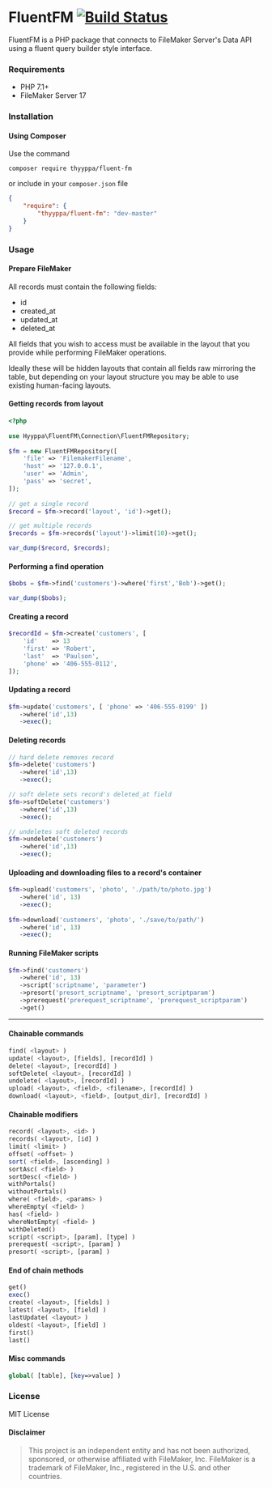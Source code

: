 
# FluentFM [![Build Status](https://travis-ci.org/thyyppa/fluent-fm.svg?branch=master)](https://travis-ci.org/thyyppa/fluent-fm)

FluentFM is a PHP package that connects to FileMaker Server's Data API using a fluent query builder style interface.
  
### Requirements  

- PHP 7.1+  
- FileMaker Server 17  
  
### Installation  
  
#### Using Composer  
  
Use the command
  
```composer require thyyppa/fluent-fm```  
  
or include in your `composer.json` file  
```json  
{  
    "require": {  
        "thyyppa/fluent-fm": "dev-master"  
    }  
}  
```  
  
  
### Usage

#### Prepare FileMaker

All records must contain the following fields:
- id
- created_at
- updated_at
- deleted_at

All fields that you wish to access must be available in the layout that you provide while performing FileMaker operations.

Ideally these will be hidden layouts that contain all fields raw mirroring the table, but depending on your layout structure you may be able to use existing human-facing layouts. 

#### Getting records from layout

```php  
<?php  
  
use Hyyppa\FluentFM\Connection\FluentFMRepository;  
  
$fm = new FluentFMRepository([  
    'file' => 'FilemakerFilename',  
    'host' => '127.0.0.1',  
    'user' => 'Admin',  
    'pass' => 'secret',   
]);  
  
// get a single record
$record = $fm->record('layout', 'id')->get();

// get multiple records
$records = $fm->records('layout')->limit(10)->get();  

var_dump($record, $records);
```

#### Performing a find operation

```php
$bobs = $fm->find('customers')->where('first','Bob')->get();

var_dump($bobs);  
```

#### Creating a record

```php
$recordId = $fm->create('customers', [
    'id'    => 13
    'first' => 'Robert',
    'last'  => 'Paulson',
    'phone' => '406-555-0112',
]);
```

#### Updating a record

```php
$fm->update('customers', [ 'phone' => '406-555-0199' ])
   ->where('id',13)
   ->exec();
```

#### Deleting records

```php
// hard delete removes record
$fm->delete('customers')
   ->where('id',13)
   ->exec();

// soft delete sets record's deleted_at field
$fm->softDelete('customers')
   ->where('id',13)
   ->exec();

// undeletes soft deleted records
$fm->undelete('customers')
   ->where('id',13)
   ->exec();
```

#### Uploading and downloading files to a record's container

```php
$fm->upload('customers', 'photo', './path/to/photo.jpg')
   ->where('id', 13)
   ->exec();
   
$fm->download('customers', 'photo', './save/to/path/')
   ->where('id', 13)
   ->exec();
```

#### Running FileMaker scripts

```php
$fm->find('customers')
   ->where('id', 13)
   ->script('scriptname', 'parameter')
   ->presort('presort_scriptname', 'presort_scriptparam')
   ->prerequest('prerequest_scriptname', 'prerequest_scriptparam')
   ->get()
```

---

#### Chainable commands

```php
find( <layout> )
update( <layout>, [fields], [recordId] )
delete( <layout>, [recordId] )
softDelete( <layout>, [recordId] )
undelete( <layout>, [recordId] )
upload( <layout>, <field>, <filename>, [recordId] )
download( <layout>, <field>, [output_dir], [recordId] )
```

#### Chainable modifiers

```php
record( <layout>, <id> )
records( <layout>, [id] )
limit( <limit> )
offset( <offset> )
sort( <field>, [ascending] )
sortAsc( <field> )
sortDesc( <field> )
withPortals()
withoutPortals()
where( <field>, <params> )
whereEmpty( <field> )
has( <field> )
whereNotEmpty( <field> )
withDeleted()
script( <script>, [param], [type] )
prerequest( <script>, [param] )
presort( <script>, [param] )
```

#### End of chain methods

```php
get()
exec()
create( <layout>, [fields] )
latest( <layout>, [field] )
lastUpdate( <layout> )
oldest( <layout>, [field] )
first()
last()
```

#### Misc commands
```php
global( [table], [key=>value] )
```


### License

MIT License  
  
#### Disclaimer  

> This project is an independent entity and has not been authorized,
> sponsored, or otherwise affiliated with FileMaker, Inc.
> FileMaker is a trademark of FileMaker, Inc., registered in the U.S. and other
> countries.
